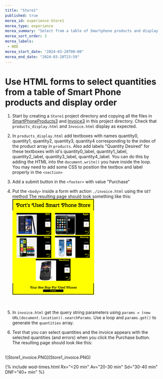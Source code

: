 ```yaml
--- 
title: "Store1" 
published: true 
morea_id: experience-Store1
morea_type: experience 
morea_summary: "Select from a table of Smartphone products and display order"
morea_sort_order: 3 
morea_labels:
 - WOD
morea_start_date: "2024-03-20T00:00"
morea_end_date: "2024-03-28T23:59"
---
```


# Use HTML forms to select quantities from a table of Smart Phone products and display order

1. Start by creating a `Store1` project directory and copying all the files in [SmartPhoneProducts3](../100.Objects-Arrays-I/experience-SmartPhoneProducts3.html) and [Invoice3](../120.functions/experience-Invoice3.html) in this project directory. Check that `products_display.html` and `Invoice.html` display as expected. 

2. In  `products_display.html` add textboxes with names quantity0, quantity1, quantity2, quantity3, quantity4 corresponding to the index of the product array in `products`. Also add labels "Quantity Desired" for these textboxes with id's quantity0_label, quantity1_label, quantity2_label, quantity3_label, quantity4_label. You can do this by adding the HTML into the `document.write()` you have inside the loop. You may need to add some CSS to position the textbox and label properly in the `<section>`

3. Add a submit button in the `<footer>` with value "Purchase"

4. Put the `<body>` inside a form with action `./invoice.html` using the `GET` method
The resulting page should look something like this:
![Store1_display.PNG](Store1_display.PNG)
<br>

5. In `invoice.html` get the query string parameters using `params = (new URL(document.location)).searchParams`. Use a loop and `params.get()` to generate the `quantities` array.

6. Test that you can select quantities and the invoice appears with the selected quantities (and errors) when you click the Purchase button. The resulting page should look like this:
<br>
![Store1_invoice.PNG](Store1_invoice.PNG)
<br>

{% include wod-times.html Rx="<20 min" Av="20-30 min" Sd="30-40 min" DNF="40+ min" %}